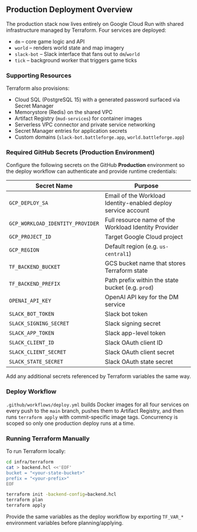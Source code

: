 ## Production Deployment Overview

The production stack now lives entirely on Google Cloud Run with shared
infrastructure managed by Terraform. Four services are deployed:

- `dm` – core game logic and API
- `world` – renders world state and map imagery
- `slack-bot` – Slack interface that fans out to `dm`/`world`
- `tick` – background worker that triggers game ticks

### Supporting Resources

Terraform also provisions:

- Cloud SQL (PostgreSQL 15) with a generated password surfaced via Secret Manager
- Memorystore (Redis) on the shared VPC
- Artifact Registry (`mud-services`) for container images
- Serverless VPC connector and private service networking
- Secret Manager entries for application secrets
- Custom domains (`slack-bot.battleforge.app`, `world.battleforge.app`)

### Required GitHub Secrets (Production Environment)

Configure the following secrets on the GitHub **Production** environment so the
deploy workflow can authenticate and provide runtime credentials:

| Secret Name                      | Purpose                                                       |
| -------------------------------- | ------------------------------------------------------------- |
| `GCP_DEPLOY_SA`                  | Email of the Workload Identity-enabled deploy service account |
| `GCP_WORKLOAD_IDENTITY_PROVIDER` | Full resource name of the Workload Identity Provider          |
| `GCP_PROJECT_ID`                 | Target Google Cloud project                                   |
| `GCP_REGION`                     | Default region (e.g. `us-central1`)                           |
| `TF_BACKEND_BUCKET`              | GCS bucket name that stores Terraform state                   |
| `TF_BACKEND_PREFIX`              | Path prefix within the state bucket (e.g. `prod`)             |
| `OPENAI_API_KEY`                 | OpenAI API key for the DM service                             |
| `SLACK_BOT_TOKEN`                | Slack bot token                                               |
| `SLACK_SIGNING_SECRET`           | Slack signing secret                                          |
| `SLACK_APP_TOKEN`                | Slack app-level token                                         |
| `SLACK_CLIENT_ID`                | Slack OAuth client ID                                         |
| `SLACK_CLIENT_SECRET`            | Slack OAuth client secret                                     |
| `SLACK_STATE_SECRET`             | Slack OAuth state secret                                      |

Add any additional secrets referenced by Terraform variables the same way.

### Deploy Workflow

`.github/workflows/deploy.yml` builds Docker images for all four services on every
push to the `main` branch, pushes them to Artifact Registry, and then runs
`terraform apply` with commit-specific image tags. Concurrency is scoped so only
one production deploy runs at a time.

### Running Terraform Manually

To run Terraform locally:

```bash
cd infra/terraform
cat > backend.hcl <<'EOF'
bucket = "<your-state-bucket>"
prefix = "<your-prefix>"
EOF

terraform init -backend-config=backend.hcl
terraform plan
terraform apply
```

Provide the same variables as the deploy workflow by exporting `TF_VAR_*`
environment variables before planning/applying.
